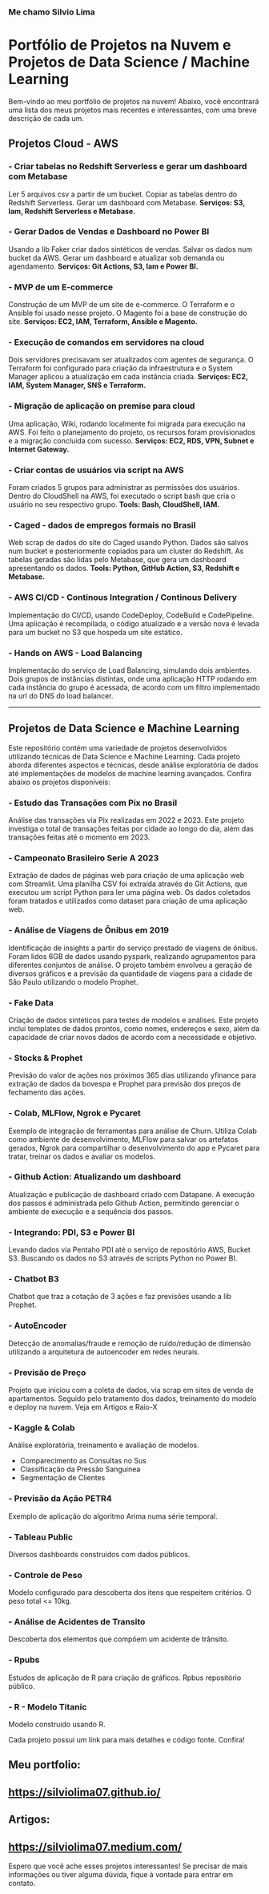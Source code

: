 ### Me chamo Silvio Lima

# Portfólio de Projetos na Nuvem e Projetos de Data Science / Machine Learning

Bem-vindo ao meu portfólio de projetos na nuvem! Abaixo, você encontrará uma lista dos meus projetos mais recentes e interessantes, com uma breve descrição de cada um.

## Projetos Cloud - AWS

### - Criar tabelas no Redshift Serverless e gerar um dashboard com Metabase

Ler 5 arquivos csv a partir de um bucket.
Copiar as tabelas dentro do Redshift Serverless.
Gerar um dashboard com Metabase.
**Serviços: S3, Iam, Redshift Serverless e Metabase.**

### - Gerar Dados de Vendas e Dashboard no Power BI

Usando a lib Faker criar dados sintéticos de vendas.
Salvar os dados num bucket da AWS.
Gerar um dashboard e atualizar sob demanda ou agendamento.
**Serviços: Git Actions, S3, Iam e Power BI.**

### - MVP de um E-commerce

Construção de um MVP de um site de e-commerce.
O Terraform e o Ansible foi usado nesse projeto.
O Magento foi a base de construção do site.
**Serviços: EC2, IAM, Terraform, Ansible e Magento.**

### - Execução de comandos em servidores na cloud

Dois servidores precisavam ser atualizados com agentes de segurança.
O Terraform foi configurado para criação da infraestrutura e o System Manager aplicou a atualização em cada instância criada.
**Serviços: EC2, IAM, System Manager, SNS e Terraform.**

### - Migração de aplicação on premise para cloud

Uma aplicação, Wiki, rodando localmente foi migrada para execução na AWS.
Foi feito o planejamento do projeto, os recursos foram provisionados e a migração concluida com sucesso.
**Serviços: EC2, RDS, VPN, Subnet e Internet Gateway.**

### - Criar contas de usuários via script na AWS

Foram criados 5 grupos para administrar as permissões dos usuários.
Dentro do CloudShell na AWS, foi executado o script bash que cria o usuário no seu respectivo grupo.
**Tools: Bash, CloudShell, IAM.**

### - Caged - dados de empregos formais no Brasil

Web scrap de dados do site do Caged usando Python.
Dados são salvos num bucket e posteriormente copiados para um cluster do Redshift.
As tabelas geradas são lidas pelo Metabase, que gera um dashboard apresentando os dados.
**Tools: Python, GitHub Action, S3, Redshift e Metabase.**

### - AWS CI/CD - Continous Integration / Continous Delivery

Implementação do CI/CD, usando CodeDeploy, CodeBuild e CodePipeline.
Uma aplicação é recompilada, o código atualizado e a versão nova é levada para um bucket no S3 que hospeda um site estático.

### - Hands on AWS - Load Balancing

Implementação do serviço de Load Balancing, simulando dois ambientes.
Dois grupos de instâncias distintas, onde uma aplicação HTTP rodando em cada instância do grupo é acessada, de acordo com um filtro implementado na url do DNS do load balancer.

---

## Projetos de Data Science e Machine Learning

Este repositório contém uma variedade de projetos desenvolvidos utilizando técnicas de Data Science e Machine Learning. Cada projeto aborda diferentes aspectos e técnicas, desde análise exploratória de dados até implementações de modelos de machine learning avançados. Confira abaixo os projetos disponíveis:

### - Estudo das Transações com Pix no Brasil

Análise das transações via Pix realizadas em 2022 e 2023. Este projeto investiga o total de transações feitas por cidade ao longo do dia, além das transações feitas até o momento em 2023.

### - Campeonato Brasileiro Serie A 2023

Extração de dados de páginas web para criação de uma aplicação web com Streamlit. Uma planilha CSV foi extraída através do Git Actions, que executou um script Python para ler uma página web. Os dados coletados foram tratados e utilizados como dataset para criação de uma aplicação web.

### - Análise de Viagens de Ônibus em 2019

Identificação de insights a partir do serviço prestado de viagens de ônibus. Foram lidos 6GB de dados usando pyspark, realizando agrupamentos para diferentes conjuntos de análise. O projeto também envolveu a geração de diversos gráficos e a previsão da quantidade de viagens para a cidade de São Paulo utilizando o modelo Prophet.

### - Fake Data

Criação de dados sintéticos para testes de modelos e análises. Este projeto inclui templates de dados prontos, como nomes, endereços e sexo, além da capacidade de criar novos dados de acordo com a necessidade e objetivo.

### - Stocks & Prophet

Previsão do valor de ações nos próximos 365 dias utilizando yfinance para extração de dados da bovespa e Prophet para previsão dos preços de fechamento das ações.

### - Colab, MLFlow, Ngrok e Pycaret

Exemplo de integração de ferramentas para análise de Churn. Utiliza Colab como ambiente de desenvolvimento, MLFlow para salvar os artefatos gerados, Ngrok para compartilhar o desenvolvimento do app e Pycaret para tratar, treinar os dados e avaliar os modelos.

### - Github Action: Atualizando um dashboard

Atualização e publicação de dashboard criado com Datapane. A execução dos passos é administrada pelo Github Action, permitindo gerenciar o ambiente de execução e a sequência dos passos.

### - Integrando: PDI, S3 e Power BI

Levando dados via Pentaho PDI até o serviço de repositório AWS, Bucket S3. Buscando os dados no S3 através de scripts Python no Power BI.

### - Chatbot B3

Chatbot que traz a cotação de 3 ações e faz previsões usando a lib Prophet.

### - AutoEncoder

Detecção de anomalias/fraude e remoção de ruído/redução de dimensão utilizando a arquitetura de autoencoder em redes neurais.

### - Previsão de Preço

Projeto que iniciou com a coleta de dados, via scrap em sites de venda de apartamentos.
Seguido pelo tratamento dos dados, treinamento do modelo e deploy na nuvem.
Veja em Artigos e Raio-X

### - Kaggle & Colab

Análise exploratória, treinamento e avaliação de modelos.
- Comparecimento as Consultas no Sus
- Classificação da Pressão Sanguinea
- Segmentação de Clientes

### - Previsão da Ação PETR4

Exemplo de aplicação do algoritmo Arima numa série temporal.

### - Tableau Public

Diversos dashboards construidos com dados públicos.

### - Controle de Peso

Modelo configurado para descoberta dos itens que respeitem critérios.
O peso total <= 10kg.

### - Análise de Acidentes de Transito

Descoberta dos elementos que compõem um acidente de trânsito.

### - Rpubs

Estudos de aplicação de R para criação de gráficos.
Rpbus repositório público.

### - R - Modelo Titanic

Modelo construido usando R.

Cada projeto possui um link para mais detalhes e código fonte. Confira!
## Meu portfolio:
## https://silviolima07.github.io/
## Artigos:
## https://silviolima07.medium.com/


Espero que você ache esses projetos interessantes! Se precisar de mais informações ou tiver alguma dúvida, fique à vontade para entrar em contato.



<!--**silviolima07/silviolima07** is a ✨ _special_ ✨ repository because its `README.md` (this file) appears on your GitHub profile.

